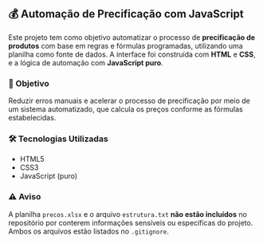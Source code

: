 ## 💰 Automação de Precificação com JavaScript

Este projeto tem como objetivo automatizar o processo de **precificação de produtos** com base em regras e fórmulas programadas, utilizando uma planilha como fonte de dados. A interface foi construída com **HTML** e **CSS**, e a lógica de automação com **JavaScript puro**.

### 🎯 Objetivo

Reduzir erros manuais e acelerar o processo de precificação por meio de um sistema automatizado, que calcula os preços conforme as fórmulas estabelecidas.

### 🛠️ Tecnologias Utilizadas

* HTML5
* CSS3
* JavaScript (puro)

### ⚠️ Aviso

A planilha `precos.xlsx` e o arquivo `estrutura.txt` **não estão incluídos** no repositório por conterem informações sensíveis ou específicas do projeto. Ambos os arquivos estão listados no `.gitignore`.
